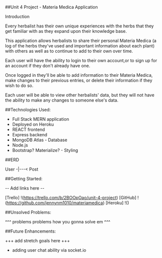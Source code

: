 ##Unit 4 Project - Materia Medica Application

Introduction 

Every herbalist has their own unique experiences with the herbs that they get familiar with as they expand upon their knowledge base. 

This application allows herbalists to share their personal Materia Medica (a log of the herbs they've used and important information about each plant) with others as well as to continue to add to their own over time. 

Each user will have the ability to login to their own account,or to sign up for an account if they don't already have one. 

Once logged in they'll be able to add information to their Materia Medica, make changes to their previous entries, or delete their information if they wish to do so. 

Each user will be able to view other herbalists' data, but they will not have the ability to make any changes to someone else's data. 

##Technologies Used:

* Full Stack MERN application 
* Deployed on Heroku
* REACT frontend
* Express backend
* MongoDB Atlas - Database
* Node.js 
* Bootstrap? Materialize? - Styling

##ERD

User -|---< Post

##Getting Started:

-- Add links here --

[Trello] !(https://trello.com/b/2BOOpOao/unit-4-project)
[GitHub] !(https://github.com/jennynm1010/materiamedica)
[Heroku] !()


##Unsolved Problems:

 ^^^ problems problems how you gonna solve em ^^^

##Future Enhancements: 

+++ add stretch goals here +++

* adding user chat ability via socket.io